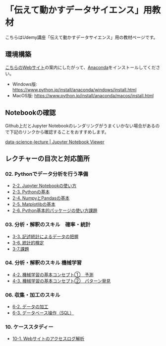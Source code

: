 # 「伝えて動かすデータサイエンス」用教材
こちらはUdemy講座「伝えて動かすデータサイエンス」用の教材ページです。

## 環境構築
[こちらのWebサイト](https://www.python.jp/install/anaconda/index.html)の案内にしたがって、[Anaconda](https://www.anaconda.com/)をインストールしてください。

- Windows版: https://www.python.jp/install/anaconda/windows/install.html
- MacOS版: https://www.python.jp/install/anaconda/macos/install.html

## Notebookの確認
Github上だとJupyter Notebookのレンダリングがうまくいかない場合があるので下記のリンクから確認することをおすすめします。

[data-science-lecture | Jupyter Notebook Viewer](https://nbviewer.jupyter.org/github/rilmayer/data-science-lecture/tree/master/)

## レクチャーの目次と対応箇所
### 02. Pythonでデータ分析を行う準備
- [2-2. Jupyter Notebookの使い方](https://nbviewer.jupyter.org/github/rilmayer/data-science-lecture/blob/master/02.%20Python%E3%81%A7%E3%83%87%E3%83%BC%E3%82%BF%E5%88%86%E6%9E%90%E3%82%92%E8%A1%8C%E3%81%86%E6%BA%96%E5%82%99/2-2.%20Jupyter%20Notebook%E3%81%AE%E4%BD%BF%E3%81%84%E6%96%B9.ipynb)
- [2-3. Pythonの基本](https://nbviewer.jupyter.org/github/rilmayer/data-science-lecture/blob/master/02.%20Python%E3%81%A7%E3%83%87%E3%83%BC%E3%82%BF%E5%88%86%E6%9E%90%E3%82%92%E8%A1%8C%E3%81%86%E6%BA%96%E5%82%99/2-3.%20Python%E3%81%AE%E5%9F%BA%E6%9C%AC.ipynb)
- [2-4. NumpyとPandasの基本](https://nbviewer.jupyter.org/github/rilmayer/data-science-lecture/blob/master/02.%20Python%E3%81%A7%E3%83%87%E3%83%BC%E3%82%BF%E5%88%86%E6%9E%90%E3%82%92%E8%A1%8C%E3%81%86%E6%BA%96%E5%82%99/2-4.%20Numpy%E3%81%A8Pandas%E3%81%AE%E5%9F%BA%E6%9C%AC.ipynb)
- [2-5. Matplotlibの基本](https://nbviewer.jupyter.org/github/rilmayer/data-science-lecture/blob/master/02.%20Python%E3%81%A7%E3%83%87%E3%83%BC%E3%82%BF%E5%88%86%E6%9E%90%E3%82%92%E8%A1%8C%E3%81%86%E6%BA%96%E5%82%99/2-5.%20Matplotlib%E3%81%AE%E5%9F%BA%E6%9C%AC.ipynb)
- [2-6. Python基本的パッケージの使い方課題](https://nbviewer.jupyter.org/github/rilmayer/data-science-lecture/blob/master/02.%20Python%E3%81%A7%E3%83%87%E3%83%BC%E3%82%BF%E5%88%86%E6%9E%90%E3%82%92%E8%A1%8C%E3%81%86%E6%BA%96%E5%82%99/2-6.%20Python%E5%9F%BA%E6%9C%AC%E7%9A%84%E3%83%91%E3%83%83%E3%82%B1%E3%83%BC%E3%82%B8%E3%81%AE%E4%BD%BF%E3%81%84%E6%96%B9%E8%AA%B2%E9%A1%8C.ipynb)

### 03. 分析・解釈のスキル　確率・統計
- [3-3. 記述統計によるデータの把握](https://nbviewer.jupyter.org/github/rilmayer/data-science-lecture/blob/master/03.%20%E5%88%86%E6%9E%90%E3%83%BB%E8%A7%A3%E9%87%88%E3%81%AE%E3%82%B9%E3%82%AD%E3%83%AB%E3%80%80%E7%A2%BA%E7%8E%87%E3%83%BB%E7%B5%B1%E8%A8%88/3-3.%20%E8%A8%98%E8%BF%B0%E7%B5%B1%E8%A8%88%E3%81%AB%E3%82%88%E3%82%8B%E3%83%87%E3%83%BC%E3%82%BF%E3%81%AE%E6%8A%8A%E6%8F%A1.ipynb)
- [3-6. 統計的検定](https://nbviewer.jupyter.org/github/rilmayer/data-science-lecture/blob/master/03.%20%E5%88%86%E6%9E%90%E3%83%BB%E8%A7%A3%E9%87%88%E3%81%AE%E3%82%B9%E3%82%AD%E3%83%AB%E3%80%80%E7%A2%BA%E7%8E%87%E3%83%BB%E7%B5%B1%E8%A8%88/3-6.%20%E7%B5%B1%E8%A8%88%E7%9A%84%E6%A4%9C%E5%AE%9A.ipynb)
- [3-7.課題](https://nbviewer.jupyter.org/github/rilmayer/data-science-lecture/blob/master/03.%20%E5%88%86%E6%9E%90%E3%83%BB%E8%A7%A3%E9%87%88%E3%81%AE%E3%82%B9%E3%82%AD%E3%83%AB%E3%80%80%E7%A2%BA%E7%8E%87%E3%83%BB%E7%B5%B1%E8%A8%88/3-7.%E8%AA%B2%E9%A1%8C.ipynb)

### 04. 分析・解釈のスキル 機械学習
- [4-2. 機械学習の基本コンセプト①　予測](https://nbviewer.jupyter.org/github/rilmayer/data-science-lecture/blob/master/04.%20%E5%88%86%E6%9E%90%E3%83%BB%E8%A7%A3%E9%87%88%E3%81%AE%E3%82%B9%E3%82%AD%E3%83%AB%20%E6%A9%9F%E6%A2%B0%E5%AD%A6%E7%BF%92/4-2.%20%E6%A9%9F%E6%A2%B0%E5%AD%A6%E7%BF%92%E3%81%AE%E5%9F%BA%E6%9C%AC%E3%82%B3%E3%83%B3%E3%82%BB%E3%83%97%E3%83%88%E2%91%A0%E3%80%80%E4%BA%88%E6%B8%AC.ipynb)
- [4-3. 機械学習の基本コンセプト②　パターン発見](https://nbviewer.jupyter.org/github/rilmayer/data-science-lecture/blob/master/04.%20%E5%88%86%E6%9E%90%E3%83%BB%E8%A7%A3%E9%87%88%E3%81%AE%E3%82%B9%E3%82%AD%E3%83%AB%20%E6%A9%9F%E6%A2%B0%E5%AD%A6%E7%BF%92/4-3.%20%E6%A9%9F%E6%A2%B0%E5%AD%A6%E7%BF%92%E3%81%AE%E5%9F%BA%E6%9C%AC%E3%82%B3%E3%83%B3%E3%82%BB%E3%83%97%E3%83%88%E2%91%A1%E3%80%80%E3%83%91%E3%82%BF%E3%83%BC%E3%83%B3%E7%99%BA%E8%A6%8B.ipynb)

### 06. 収集・加工のスキル
- [6-2. データの加工](https://nbviewer.jupyter.org/urls/nbviewer.jupyter.org/github/rilmayer/data-science-lecture/blob/master/06.%20%E5%8F%8E%E9%9B%86%E3%83%BB%E5%8A%A0%E5%B7%A5%E3%81%AE%E3%82%B9%E3%82%AD%E3%83%AB/6-2.%20%E3%83%87%E3%83%BC%E3%82%BF%E3%81%AE%E5%8A%A0%E5%B7%A5.ipynb)
- [6-3. データベース操作（SQL）](https://nbviewer.jupyter.org/github/rilmayer/data-science-lecture/blob/master/06.%20%E5%8F%8E%E9%9B%86%E3%83%BB%E5%8A%A0%E5%B7%A5%E3%81%AE%E3%82%B9%E3%82%AD%E3%83%AB/6-3.%20%E3%83%87%E3%83%BC%E3%82%BF%E3%83%99%E3%83%BC%E3%82%B9%E6%93%8D%E4%BD%9C%EF%BC%88SQL%EF%BC%89.ipynb)

### 10. ケーススタディー
- [10-1. Webサイトのアクセスログ解析](https://nbviewer.jupyter.org/github/rilmayer/data-science-lecture/blob/master/10.%20%E3%82%B1%E3%83%BC%E3%82%B9%E3%82%B9%E3%82%BF%E3%83%87%E3%82%A3%E3%83%BC/10-1.%20Web%E3%82%B5%E3%82%A4%E3%83%88%E3%81%AE%E3%82%A2%E3%82%AF%E3%82%BB%E3%82%B9%E3%83%AD%E3%82%B0%E8%A7%A3%E6%9E%90.ipynb)